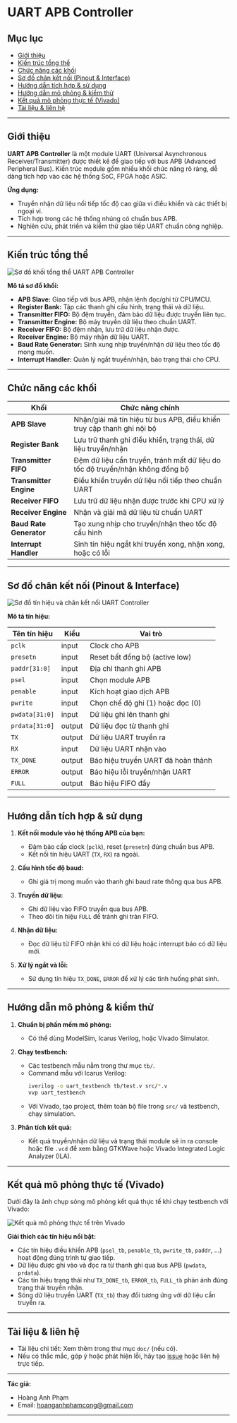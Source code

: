 # UART APB Controller

## Mục lục
- [Giới thiệu](#giới-thiệu)
- [Kiến trúc tổng thể](#kiến-trúc-tổng-thể)
- [Chức năng các khối](#chức-năng-các-khối)
- [Sơ đồ chân kết nối (Pinout & Interface)](#sơ-đồ-chân-kết-nối-pinout--interface)
- [Hướng dẫn tích hợp & sử dụng](#hướng-dẫn-tích-hợp--sử-dụng)
- [Hướng dẫn mô phỏng & kiểm thử](#hướng-dẫn-mô-phỏng--kiểm-thử)
- [Kết quả mô phỏng thực tế (Vivado)](#kết-quả-mô-phỏng-thực-tế-vivado)
- [Tài liệu & liên hệ](#tài-liệu--liên-hệ)

---

## Giới thiệu

**UART APB Controller** là một module UART (Universal Asynchronous Receiver/Transmitter) được thiết kế để giao tiếp với bus APB (Advanced Peripheral Bus). Kiến trúc module gồm nhiều khối chức năng rõ ràng, dễ dàng tích hợp vào các hệ thống SoC, FPGA hoặc ASIC.

**Ứng dụng:**
- Truyền nhận dữ liệu nối tiếp tốc độ cao giữa vi điều khiển và các thiết bị ngoại vi.
- Tích hợp trong các hệ thống nhúng có chuẩn bus APB.
- Nghiên cứu, phát triển và kiểm thử giao tiếp UART chuẩn công nghiệp.

---

## Kiến trúc tổng thể

![Sơ đồ khối tổng thể UART APB Controller](image/image1.png)

**Mô tả sơ đồ khối:**
- **APB Slave:** Giao tiếp với bus APB, nhận lệnh đọc/ghi từ CPU/MCU.
- **Register Bank:** Tập các thanh ghi cấu hình, trạng thái và dữ liệu.
- **Transmitter FIFO:** Bộ đệm truyền, đảm bảo dữ liệu được truyền liên tục.
- **Transmitter Engine:** Bộ máy truyền dữ liệu theo chuẩn UART.
- **Receiver FIFO:** Bộ đệm nhận, lưu trữ dữ liệu nhận được.
- **Receiver Engine:** Bộ máy nhận dữ liệu UART.
- **Baud Rate Generator:** Sinh xung nhịp truyền/nhận dữ liệu theo tốc độ mong muốn.
- **Interrupt Handler:** Quản lý ngắt truyền/nhận, báo trạng thái cho CPU.

---

## Chức năng các khối

| Khối                  | Chức năng chính                                                                                  |
|-----------------------|-------------------------------------------------------------------------------------------------|
| **APB Slave**         | Nhận/giải mã tín hiệu từ bus APB, điều khiển truy cập thanh ghi nội bộ                          |
| **Register Bank**     | Lưu trữ thanh ghi điều khiển, trạng thái, dữ liệu truyền/nhận                                   |
| **Transmitter FIFO**  | Đệm dữ liệu cần truyền, tránh mất dữ liệu do tốc độ truyền/nhận không đồng bộ                   |
| **Transmitter Engine**| Điều khiển truyền dữ liệu nối tiếp theo chuẩn UART                                              |
| **Receiver FIFO**     | Lưu trữ dữ liệu nhận được trước khi CPU xử lý                                                  |
| **Receiver Engine**   | Nhận và giải mã dữ liệu từ chuẩn UART                                                           |
| **Baud Rate Generator** | Tạo xung nhịp cho truyền/nhận theo tốc độ cấu hình                                            |
| **Interrupt Handler** | Sinh tín hiệu ngắt khi truyền xong, nhận xong, hoặc có lỗi                                      |

---

## Sơ đồ chân kết nối (Pinout & Interface)

![Sơ đồ tín hiệu và chân kết nối UART Controller](image/image2.png)

**Mô tả tín hiệu:**

| Tên tín hiệu      | Kiểu    | Vai trò                                       |
|-------------------|---------|-----------------------------------------------|
| `pclk`            | input   | Clock cho APB                                 |
| `presetn`         | input   | Reset bất đồng bộ (active low)                |
| `paddr[31:0]`     | input   | Địa chỉ thanh ghi APB                         |
| `psel`            | input   | Chọn module APB                               |
| `penable`         | input   | Kích hoạt giao dịch APB                       |
| `pwrite`          | input   | Chọn chế độ ghi (1) hoặc đọc (0)              |
| `pwdata[31:0]`    | input   | Dữ liệu ghi lên thanh ghi                     |
| `prdata[31:0]`    | output  | Dữ liệu đọc từ thanh ghi                      |
| `TX`              | output  | Dữ liệu UART truyền ra                        |
| `RX`              | input   | Dữ liệu UART nhận vào                         |
| `TX_DONE`         | output  | Báo hiệu truyền UART đã hoàn thành            |
| `ERROR`           | output  | Báo hiệu lỗi truyền/nhận UART                 |
| `FULL`            | output  | Báo hiệu FIFO đầy                             |

---

## Hướng dẫn tích hợp & sử dụng

1. **Kết nối module vào hệ thống APB của bạn:**  
   - Đảm bảo cấp clock (`pclk`), reset (`presetn`) đúng chuẩn bus APB.
   - Kết nối tín hiệu UART (`TX`, `RX`) ra ngoài.

2. **Cấu hình tốc độ baud:**  
   - Ghi giá trị mong muốn vào thanh ghi baud rate thông qua bus APB.

3. **Truyền dữ liệu:**
   - Ghi dữ liệu vào FIFO truyền qua bus APB.
   - Theo dõi tín hiệu `FULL` để tránh ghi tràn FIFO.

4. **Nhận dữ liệu:**
   - Đọc dữ liệu từ FIFO nhận khi có dữ liệu hoặc interrupt báo có dữ liệu mới.

5. **Xử lý ngắt và lỗi:**
   - Sử dụng tín hiệu `TX_DONE`, `ERROR` để xử lý các tình huống phát sinh.

---

## Hướng dẫn mô phỏng & kiểm thử

1. **Chuẩn bị phần mềm mô phỏng:**  
   - Có thể dùng ModelSim, Icarus Verilog, hoặc Vivado Simulator.

2. **Chạy testbench:**
   - Các testbench mẫu nằm trong thư mục `tb/`.
   - Command mẫu với Icarus Verilog:
     ```sh
     iverilog -o uart_testbench tb/test.v src/*.v
     vvp uart_testbench
     ```
   - Với Vivado, tạo project, thêm toàn bộ file trong `src/` và testbench, chạy simulation.

3. **Phân tích kết quả:**
   - Kết quả truyền/nhận dữ liệu và trạng thái module sẽ in ra console hoặc file `.vcd` để xem bằng GTKWave hoặc Vivado Integrated Logic Analyzer (ILA).

---

## Kết quả mô phỏng thực tế (Vivado)

Dưới đây là ảnh chụp sóng mô phỏng kết quả thực tế khi chạy testbench với Vivado:

![Kết quả mô phỏng thực tế trên Vivado](image/results.png)

**Giải thích các tín hiệu nổi bật:**
- Các tín hiệu điều khiển APB (`psel_tb`, `penable_tb`, `pwrite_tb`, `paddr`, ...) hoạt động đúng trình tự giao tiếp.
- Dữ liệu được ghi vào và đọc ra từ thanh ghi qua bus APB (`pwdata`, `prdata`).
- Các tín hiệu trạng thái như `TX_DONE_tb`, `ERROR_tb`, `FULL_tb` phản ánh đúng trạng thái truyền nhận.
- Sóng dữ liệu truyền UART (`TX_tb`) thay đổi tương ứng với dữ liệu cần truyền ra.

---

## Tài liệu & liên hệ

- Tài liệu chi tiết: Xem thêm trong thư mục `doc/` (nếu có).
- Nếu có thắc mắc, góp ý hoặc phát hiện lỗi, hãy tạo [issue](https://github.com/hoang4nhpham/uart-apb-controller/issues) hoặc liên hệ trực tiếp.

---

**Tác giả:**  
- Hoàng Anh Phạm  
- Email: hoanganhphamcong@gmail.com

---
